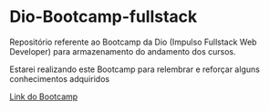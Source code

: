 # Dio-Bootcamp-fullstack
Repositório referente ao Bootcamp da Dio (Impulso Fullstack Web Developer) para armazenamento do andamento dos cursos.

Estarei realizando este Bootcamp para relembrar e reforçar alguns conhecimentos adquiridos

[Link do Bootcamp](https://web.dio.me/track/impulso-fullstack-web-developer)


